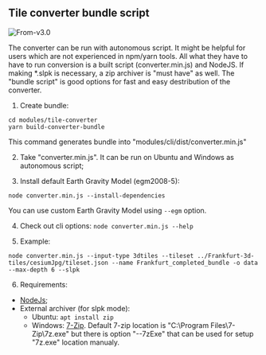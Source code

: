 ## Tile converter bundle script

<p class="badges">
  <img src="https://img.shields.io/badge/From-v3.0-blue.svg?style=flat-square" alt="From-v3.0" />
</p>

The converter can be run with autonomous script. It might be helpful for users which are not experienced in npm/yarn tools. All what they have to have to run conversion is a built script (converter.min.js) and NodeJS. If making \*.slpk is necessary, a zip archiver is "must have" as well.
The "bundle script" is good options for fast and easy destribution of the converter.

1. Create bundle:

```yarn boostrap
cd modules/tile-converter
yarn build-converter-bundle
```

This command generates bundle into "modules/cli/dist/converter.min.js"

2. Take "converter.min.js". It can be run on Ubuntu and Windows as autonomous script;

3. Install default Earth Gravity Model (egm2008-5):

```
node converter.min.js --install-dependencies
```

You can use custom Earth Gravity Model using `--egm` option.

4. Check out cli options: `node converter.min.js --help`

5. Example:

```
node converter.min.js --input-type 3dtiles --tileset ../Frankfurt-3d-tiles/cesiumJpg/tileset.json --name Frankfurt_completed_bundle -o data --max-depth 6 --slpk
```

6. Requirements:

- [NodeJs](https://nodejs.org/);
- External archiver (for slpk mode):
  - Ubuntu: `apt install zip`
  - Windows: [7-Zip](https://www.7-zip.org/). Default 7-zip location is "C:\Program Files\7-Zip\7z.exe" but there is option "--7zExe" that can be used for setup "7z.exe" location manualy.
